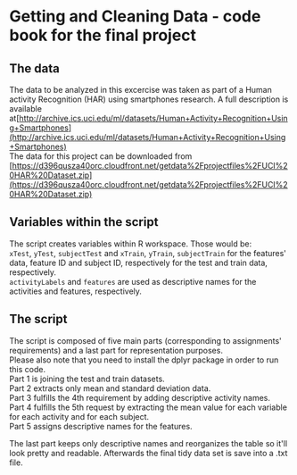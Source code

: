 # Getting and Cleaning Data - code book for the final project

## The data
The data to be analyzed in this excercise was taken as part of a Human activity Recognition (HAR) using smartphones research. A full description is available at[http://archive.ics.uci.edu/ml/datasets/Human+Activity+Recognition+Using+Smartphones](http://archive.ics.uci.edu/ml/datasets/Human+Activity+Recognition+Using+Smartphones) <br>
The data for this project can be downloaded from [https://d396qusza40orc.cloudfront.net/getdata%2Fprojectfiles%2FUCI%20HAR%20Dataset.zip](https://d396qusza40orc.cloudfront.net/getdata%2Fprojectfiles%2FUCI%20HAR%20Dataset.zip) <br>

## Variables within the script
The script creates variables within R workspace. Those would be: <br>
`xTest`, `yTest`, `subjectTest` and `xTrain`, `yTrain`, `subjectTrain` for the features' data, feature ID and subject ID, respectively for the test and train data, respectively. <br>
`activityLabels` and `features` are used as descriptive names for the activities and features, respectively.

## The script
The script is composed of five main parts (corresponding to assignments' requirements) and a last part for representation purposes. <br>
Please also note that you need to install the dplyr package in order to run this code. <br>
Part 1 is joining the test and train datasets. <br>
Part 2 extracts only mean and standard deviation data. <br>
Part 3 fulfills the 4th requirement by adding descriptive activity names. <br>
Part 4 fulfills the 5th request by extracting the mean value for each variable for each activity and for each subject. <br>
Part 5 assigns descriptive names for the features. <br>

The last part keeps only descriptive names and reorganizes the table so it'll look pretty and readable. Afterwards the final tidy data set is save into a .txt file.
